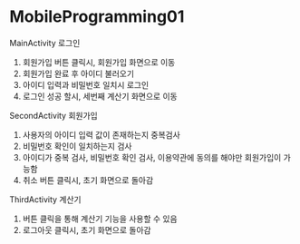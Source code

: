 # MobileProgramming01

MainActivity 로그인
1. 회원가입 버튼 클릭시, 회원가입 화면으로 이동
2. 회원가입 완료 후 아이디 불러오기
3. 아이디 입력과 비밀번호 일치시 로그인
4. 로그인 성공 할시, 세번째 계산기 화면으로 이동

SecondActivity 회원가입
1. 사용자의 아이디 입력 값이 존재하는지 중복검사
2. 비밀번호 확인이 일치하는지 검사
3. 아이디가 중복 검사, 비밀번호 확인 검사, 이용약관에 동의를 해야만 회원가입이 가능함
4. 취소 버튼 클릭시, 초기 화면으로 돌아감

ThirdActivity 계산기 
1. 버튼 클릭을 통해 계산기 기능을 사용할 수 있음
2. 로그아웃 클릭시, 초기 화면으로 돌아감
